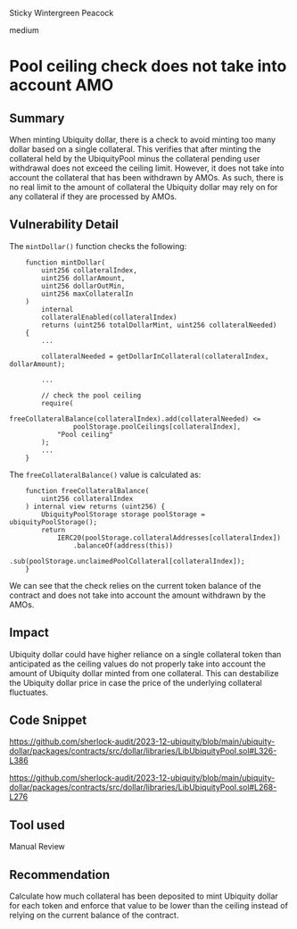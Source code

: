 Sticky Wintergreen Peacock

medium

# Pool ceiling check does not take into account AMO

## Summary

When minting Ubiquity dollar, there is a check to avoid minting too many dollar based on a single collateral. This verifies that after minting the collateral held by the UbiquityPool minus the collateral pending user withdrawal does not exceed the ceiling limit. However, it does not take into account the collateral that has been withdrawn by AMOs. As such, there is no real limit to the amount of collateral the Ubiquity dollar may rely on for any collateral if they are processed by AMOs.

## Vulnerability Detail

The `mintDollar()` function checks the following:

```solidity
    function mintDollar(
        uint256 collateralIndex,
        uint256 dollarAmount,
        uint256 dollarOutMin,
        uint256 maxCollateralIn
    )
        internal
        collateralEnabled(collateralIndex)
        returns (uint256 totalDollarMint, uint256 collateralNeeded)
    {
        ...
        
        collateralNeeded = getDollarInCollateral(collateralIndex, dollarAmount);
        
        ...
        
        // check the pool ceiling
        require(
            freeCollateralBalance(collateralIndex).add(collateralNeeded) <=
                poolStorage.poolCeilings[collateralIndex],
            "Pool ceiling"
        );
        ...
    }
```

The `freeCollateralBalance()` value is calculated as:

```solidity
    function freeCollateralBalance(
        uint256 collateralIndex
    ) internal view returns (uint256) {
        UbiquityPoolStorage storage poolStorage = ubiquityPoolStorage();
        return
            IERC20(poolStorage.collateralAddresses[collateralIndex])
                .balanceOf(address(this))
                .sub(poolStorage.unclaimedPoolCollateral[collateralIndex]);
    }
```

We can see that the check relies on the current token balance of the contract and does not take into account the amount withdrawn by the AMOs.

## Impact

Ubiquity dollar could have higher reliance on a single collateral token than anticipated as the ceiling values do not properly take into account the amount of Ubiquity dollar minted from one collateral. This can destabilize the Ubiquity dollar price in case the price of the underlying collateral fluctuates.

## Code Snippet

https://github.com/sherlock-audit/2023-12-ubiquity/blob/main/ubiquity-dollar/packages/contracts/src/dollar/libraries/LibUbiquityPool.sol#L326-L386

https://github.com/sherlock-audit/2023-12-ubiquity/blob/main/ubiquity-dollar/packages/contracts/src/dollar/libraries/LibUbiquityPool.sol#L268-L276

## Tool used

Manual Review

## Recommendation

Calculate how much collateral has been deposited to mint Ubiquity dollar for each token and enforce that value to be lower than the ceiling instead of relying on the current balance of the contract.